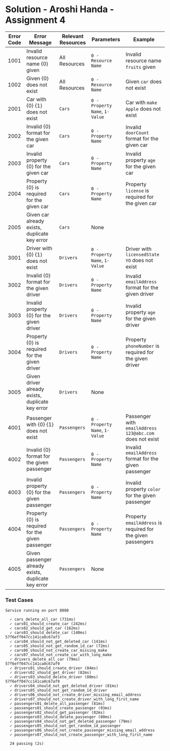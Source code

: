 # Solution - Aroshi Handa - Assignment 4

Error Code  | Error Message | Relevant Resources  | Parameters | Example
| ----------- | ---------- | ------------ | ----- | ------
1001  | Invalid resource name {0} given  | All Resources  | `0 - Resource Name` | Invalid resource name `fruits` given
1002  | Given {0} does not exist   | All Resources  | `0 - Resource Name` | Given `car` does not exist
2001  | Car with {0} {1} does not exist  | `Cars`  | `0 - Property Name`, `1- Value` | Car with `make` `Apple` does not exist
2002  | Invalid {0} format for the given car  | `Cars`  | `0 - Property Name` | Invalid `doorCount` format for the given car
2003 | Invalid property {0} for the given car  | `Cars` | `0 - Property Name` | Invalid property `age` for the given car 
2004  | Property {0} is required for the given car  | `Cars`  | `0 - Property Name` | Property `license` is required for the given car
2005  | Given car already exists, duplicate key error  | `Cars`  | None | 
3001  | Driver with {0} {1} does not exist   | `Drivers`  | `0 - Property Name`, `1- Value` | Driver with `licensedState` `YO` does not exist
3002  | Invalid {0} format for the given driver   | `Drivers`  | `0 - Property Name` | Invalid `emailAddress` format for the given driver
3003 | Invalid property {0} for the given driver  | `Drivers` | `0 - Property Name` | Invalid property `age` for the given driver
3004  | Property {0} is required for the given driver  | `Drivers`  | `0 - Property Name` | Property `phoneNumber` is required for the given driver
3005  | Given driver already exists, duplicate key error  | `Drivers`  | None | 
4001  | Passenger with {0} {1} does not exist   | `Passengers`  | `0 - Property Name`, `1- Value` | Passenger with `emailAddress` `123@abc.com` does not exist
4002  | Invalid {0} format for the given passenger  | `Passengers`  | `0 - Property Name` | Invalid `emailAddress` format for the given passenger
4003 | Invalid property {0} for the given passenger  | `Passengers` | `0 - Property Name` | Invalid property `color` for the given passenger
4004  | Property {0} is required for the given passenger | `Passengers`  | `0 - Property Name` | Property `emailAddress` is required for the given passengers
4005  | Given passenger already exists, duplicate key error  | `Passengers`  | None | 

### Test Cases
```
Service running on port 8080

  ✓ cars_delete_all_car (731ms)
  ✓ cars01_should_create_car (242ms)
  ✓ cars02_should_get_car (162ms)
  ✓ cars03_should_delete_car (140ms)
57f6eff047cc141ca0c67af3
  ✓ cars04_should_not_get_deleted_car (141ms)
  ✓ cars05_should_not_get_random_id_car (72ms)
  ✓ cars06_should_not_create_car_missing_make
  ✓ cars07_should_not_create_car_with_long_make
  ✓ drivers_delete_all_car (79ms)
57f6eff047cc141ca0c67af9
  ✓ drivers01_should_create_driver (84ms)
  ✓ drivers02_should_get_driver (82ms)
  ✓ drivers03_should_delete_driver (80ms)
57f6eff047cc141ca0c67af9
  ✓ drivers04_should_not_get_deleted_driver (81ms)
  ✓ drivers05_should_not_get_random_id_driver
  ✓ drivers06_should_not_create_driver_missing_email_address
  ✓ drivers07_should_not_create_driver_with_long_first_name
  ✓ passengers01_delete_all_passenger (81ms)
  ✓ passengers01_should_create_passenger (93ms)
  ✓ passengers02_should_get_passenger (82ms)
  ✓ passengers03_should_delete_passenger (80ms)
  ✓ passengers04_should_not_get_deleted_passenger (79ms)
  ✓ passengers05_should_not_get_random_id_passenger
  ✓ passengers06_should_not_create_passenger_missing_email_address
  ✓ passengers07_should_not_create_passenger_with_long_first_name

  24 passing (2s)


```

